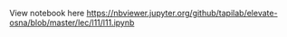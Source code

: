 View notebook here <https://nbviewer.jupyter.org/github/tapilab/elevate-osna/blob/master/lec/l11/l11.ipynb>
